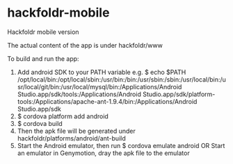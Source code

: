 hackfoldr-mobile
================

Hackfoldr mobile version

The actual content of the app is under hackfoldr/www

To build and run the app:
1. Add android SDK to your PATH variable
e.g. $ echo $PATH
/opt/local/bin:/opt/local/sbin:/usr/bin:/bin:/usr/sbin:/sbin:/usr/local/bin:/usr/local/git/bin:/usr/local/mysql/bin:/Applications/Android Studio.app/sdk/tools:/Applications/Android Studio.app/sdk/platform-tools:/Applications/apache-ant-1.9.4/bin:/Applications/Android Studio.app/sdk
2.    $ cordova platform add android
3.    $ cordova build
4. Then the apk file will be generated under hackfoldr/platforms/android/ant-build
5. Start the Android emulator, then run     $ cordova emulate android OR
   Start an emulator in Genymotion, dray the apk file to the emulator

